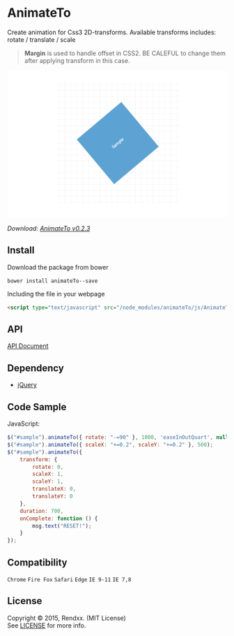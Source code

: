 # AnimateTo
Create animation for Css3 2D-transforms.
Available transforms includes: rotate / translate / scale
   
>**Margin**  is used to handle offset in CSS2. BE CALEFUL to change them after applying transform in this case.

![preview](https://raw.githubusercontent.com/Rendxx/AnimateTo/master/preview.png "Preview")
 
*Download: [AnimateTo v0.2.3](https://github.com/Rendxx/AnimateTo/releases/tag/0.2.3 "Download")*

## Install
Download the package from bower
```
bower install animateTo--save
```

Including the file in your webpage
```HTML
<script type="text/javascript" src="/node_modules/animateTo/js/AnimateTo.js"></script>
```

## API
[API Document](https://github.com/Rendxx/AnimateTo/blob/master/API%20Document.md)

## Dependency
- [jQuery][]

## Code Sample
JavaScript:
```javascript
$("#sample").animateTo({ rotate: "-=90" }, 1000, 'easeInOutQuart', null); 
$("#sample").animateTo({ scaleX: "+=0.2", scaleY: "+=0.2" }, 500);
$("#sample").animateTo({
    transform: {
        rotate: 0,
        scaleX: 1,
        scaleY: 1,
        translateX: 0,
        translateY: 0
    },
    duration: 700,
    onComplete: function () {
        msg.text("RESET!");
    }
});
```

## Compatibility
```Chrome``` ```Fire Fox``` ```Safari``` ```Edge``` ```IE 9-11``` ```IE 7,8```

## License
Copyright &copy; 2015, Rendxx. (MIT License)  
See [LICENSE][] for more info.

[jQuery]: https://jquery.com/ "jQuery Home Page"
[LICENSE]: https://github.com/Rendxx/AnimateTo/blob/master/LICENSE